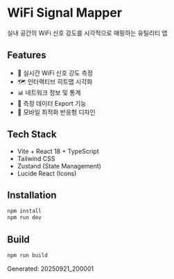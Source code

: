 # WiFi Signal Mapper

실내 공간의 WiFi 신호 강도를 시각적으로 매핑하는 유틸리티 앱

## Features

- 📡 실시간 WiFi 신호 강도 측정
- 🗺️ 인터랙티브 히트맵 시각화
- 📊 네트워크 정보 및 통계
- 💾 측정 데이터 Export 기능
- 📱 모바일 최적화 반응형 디자인

## Tech Stack

- Vite + React 18 + TypeScript
- Tailwind CSS
- Zustand (State Management)
- Lucide React (Icons)

## Installation

```bash
npm install
npm run dev
```

## Build

```bash
npm run build
```

Generated: 20250921_200001